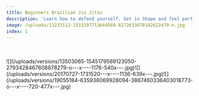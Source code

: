 ```yaml
---
title: Beginners Brazilian Jiu Jitsu
description: 'Learn how to defend yourself, Get in Shape and feel part of a team with our beginners BJJ programme.'
image: /uploads/13233112-1533297713644569-8272633878182622479-n.jpg
index: 1
---
```



<br>
<br>![](/uploads/versions/13503065-1545179569123050-2793428467608878279-o---x----1176-540x---.jpg)![](/uploads/versions/20170727-1731520---x----1136-639x---.jpg)![](/uploads/versions/19055184-635938069928094-3867460336403018773-o---x----720-477x---.jpg)